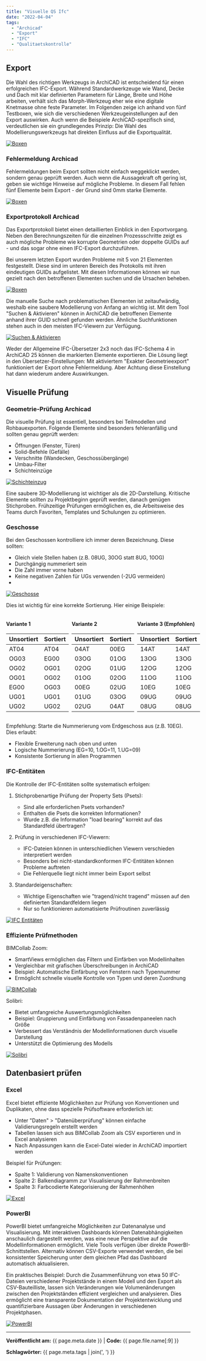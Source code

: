 ```yaml
---
title: "Visuelle QS Ifc"
date: "2022-04-04"
tags: 
  - "Archicad"
  - "Export" 
  - "IFC"
  - "Qualitaetskontrolle"
---
```


## Export
Die Wahl des richtigen Werkzeugs in ArchiCAD ist entscheidend für einen erfolgreichen IFC-Export. Während Standardwerkzeuge wie Wand, Decke und Dach mit klar definierten Parametern für Länge, Breite und Höhe arbeiten, verhält sich das Morph-Werkzeug eher wie eine digitale Knetmasse ohne feste Parameter. Im Folgenden zeige ich anhand von fünf Testboxen, wie sich die verschiedenen Werkzeugeinstellungen auf den Export auswirken. Auch wenn die Beispiele ArchiCAD-spezifisch sind, verdeutlichen sie ein grundlegendes Prinzip: Die Wahl des Modellierungswerkzeugs hat direkten Einfluss auf die Exportqualität.

[![Boxen](/assets/images/ac640-1000_01_uebersicht-einleitung.png)](/assets/images/ac640-1000_01_uebersicht-einleitung.png)


### Fehlermeldung Archicad
Fehlermeldungen beim Export sollten nicht einfach weggeklickt werden, sondern genau geprüft werden. Auch wenn die Aussagekraft oft gering ist, geben sie wichtige Hinweise auf mögliche Probleme. In diesem Fall fehlen fünf Elemente beim Export - der Grund sind 0mm starke Elemente.

[![Boxen](/assets/images/ac640-1000_02_Fehlermeldung.png)](/assets/images/ac640-1000_02_Fehlermeldung.png
)


### Exportprotokoll Archicad
Das Exportprotokoll bietet einen detaillierten Einblick in den Exportvorgang. Neben den Berechnungszeiten für die einzelnen Prozessschritte zeigt es auch mögliche Probleme wie korrupte Geometrien oder doppelte GUIDs auf - und das sogar ohne einen IFC-Export durchzuführen.

Bei unserem letzten Export wurden Probleme mit 5 von 21 Elementen festgestellt. Diese sind im unteren Bereich des Protokolls mit ihren eindeutigen GUIDs aufgelistet. Mit diesen Informationen können wir nun gezielt nach den betroffenen Elementen suchen und die Ursachen beheben.

[![Boxen](/assets/images/ac640-1000_03_protokoll-1024x573.png)](/assets/images/ac640-1000_03_protokoll-1024x573.png)

Die manuelle Suche nach problematischen Elementen ist zeitaufwändig, weshalb eine saubere Modellierung von Anfang an wichtig ist. Mit dem Tool "Suchen & Aktivieren" können in ArchiCAD die betroffenen Elemente anhand ihrer GUID schnell gefunden werden. Ähnliche Suchfunktionen stehen auch in den meisten IFC-Viewern zur Verfügung.

[![Suchen & Aktivieren](/assets/images/ac640-1000_04_suchen-aktivieren.png)](/assets/images/ac640-1000_04_suchen-aktivieren.png)

Weder der Allgemeine IFC-Übersetzer 2x3 noch das IFC-Schema 4 in ArchiCAD 25 können die markierten Elemente exportieren. Die Lösung liegt in den Übersetzer-Einstellungen: Mit aktiviertem "Exakter Geometrieexport" funktioniert der Export ohne Fehlermeldung. Aber Achtung diese Einstellung hat dann wiederum andere Auswirkungen.

## Visuelle Prüfung
### Geometrie-Prüfung Archicad
Die visuelle Prüfung ist essentiell, besonders bei Teilmodellen und Rohbauexporten. Folgende Elemente sind besonders fehleranfällig und sollten genau geprüft werden:

- Öffnungen (Fenster, Türen)
- Solid-Befehle (Gefälle)
- Verschnitte (Wandecken, Geschossübergänge) 
- Umbau-Filter
- Schichteinzüge

[![Schichteinzug](/assets/images/ac640-1000_05_schichteinzug.png)](/assets/images/ac640-1000_05_schichteinzug.png)

Eine saubere 3D-Modellierung ist wichtiger als die 2D-Darstellung. Kritische Elemente sollten zu Projektbeginn geprüft werden, danach genügen Stichproben. Frühzeitige Prüfungen ermöglichen es, die Arbeitsweise des Teams durch Favoriten, Templates und Schulungen zu optimieren.

### Geschosse
Bei den Geschossen kontrolliere ich immer deren Bezeichnung. Diese sollten:
- Gleich viele Stellen haben (z.B. 08UG, 30OG statt 8UG, 10OG)
- Durchgängig nummeriert sein
- Die Zahl immer vorne haben
- Keine negativen Zahlen für UGs verwenden (-2UG vermeiden)
- 
[![Geschosse](/assets/images/ac640-1000_06_geschosse.png)](/assets/images/ac640-1000_06_geschosse.png)

Dies ist wichtig für eine korrekte Sortierung. Hier einige Beispiele:

<div class="responsive-container" style="display: flex; gap: 0.5rem;">
  <div style="flex: 1;">
    <h4>Variante 1</h4>
    <table>
      <thead>
        <tr>
          <th>Unsortiert</th>
          <th>Sortiert</th>
        </tr>
      </thead>
      <tbody>
        <tr><td>AT04</td><td>AT04</td></tr>
        <tr><td>OG03</td><td>EG00</td></tr>
        <tr><td>OG02</td><td>OG01</td></tr>
        <tr><td>OG01</td><td>OG02</td></tr>
        <tr><td>EG00</td><td>OG03</td></tr>
        <tr><td>UG01</td><td>UG01</td></tr>
        <tr><td>UG02</td><td>UG02</td></tr>
      </tbody>
    </table>
  </div>
  <div style="flex: 1;">
    <h4>Variante 2</h4>
    <table>
      <thead>
        <tr>
          <th>Unsortiert</th>
          <th>Sortiert</th>
        </tr>
      </thead>
      <tbody>
        <tr><td>04AT</td><td>00EG</td></tr>
        <tr><td>03OG</td><td>01OG</td></tr>
        <tr><td>02OG</td><td>01UG</td></tr>
        <tr><td>01OG</td><td>02OG</td></tr>
        <tr><td>00EG</td><td>02UG</td></tr>
        <tr><td>01UG</td><td>03OG</td></tr>
        <tr><td>02UG</td><td>04AT</td></tr>
      </tbody>
    </table>
  </div>
  <div style="flex: 1;">
    <h4>Variante 3 (Empfohlen)</h4>
    <table>
      <thead>
        <tr>
          <th>Unsortiert</th>
          <th>Sortiert</th>
        </tr>
      </thead>
      <tbody>
        <tr><td>14AT</td><td>14AT</td></tr>
        <tr><td>13OG</td><td>13OG</td></tr>
        <tr><td>12OG</td><td>12OG</td></tr>
        <tr><td>11OG</td><td>11OG</td></tr>
        <tr><td>10EG</td><td>10EG</td></tr>
        <tr><td>09UG</td><td>09UG</td></tr>
        <tr><td>08UG</td><td>08UG</td></tr>
      </tbody>
    </table>
  </div>
</div>

Empfehlung: Starte die Nummerierung vom Erdgeschoss aus (z.B. 10EG). Dies erlaubt:

- Flexible Erweiterung nach oben und unten
- Logische Nummerierung (EG=10, 1.OG=11, 1.UG=09)
- Konsistente Sortierung in allen Programmen

### IFC-Entitäten
Die Kontrolle der IFC-Entitäten sollte systematisch erfolgen:

1. Stichprobenartige Prüfung der Property Sets (Psets):
    - Sind alle erforderlichen Psets vorhanden?
    - Enthalten die Psets die korrekten Informationen?
    - Wurde z.B. die Information "load bearing" korrekt auf das Standardfeld übertragen?

2. Prüfung in verschiedenen IFC-Viewern:
    - IFC-Dateien können in unterschiedlichen Viewern verschieden interpretiert werden
    - Besonders bei nicht-standardkonformen IFC-Entitäten können Probleme auftreten
    - Die Fehlerquelle liegt nicht immer beim Export selbst

3. Standardeigenschaften:
    - Wichtige Eigenschaften wie "tragend/nicht tragend" müssen auf den definierten Standardfeldern liegen
    - Nur so funktionieren automatisierte Prüfroutinen zuverlässig

[![IFC Entitäten](/assets/images/ac640-1000_07_entity.png)](/assets/images/ac640-1000_07_entity.png)


### Effiziente Prüfmethoden

   BIMCollab Zoom:

   - SmartViews ermöglichen das Filtern und Einfärben von Modellinhalten
   - Vergleichbar mit grafischen Überschreibungen in ArchiCAD
   - Beispiel: Automatische Einfärbung von Fenstern nach Typennummer
   - Ermöglicht schnelle visuelle Kontrolle von Typen und deren Zuordnung

[![BIMCollab](/assets/images/ac640-1000_08_bimcollab.png)](/assets/images/ac640-1000_08_bimcollab.png)


   Solibri:

   - Bietet umfangreiche Auswertungsmöglichkeiten
   - Beispiel: Gruppierung und Einfärbung von Fassadenpaneelen nach Größe
   - Verbessert das Verständnis der Modellinformationen durch visuelle Darstellung
   - Unterstützt die Optimierung des Modells

[![Solibri](/assets/images/ac640-1000_09_solibri.gif)](/assets/images/ac640-1000_09_solibri.gif)

## Datenbasiert prüfen
### Excel
Excel bietet effiziente Möglichkeiten zur Prüfung von Konventionen und Duplikaten, ohne dass spezielle Prüfsoftware erforderlich ist:

- Unter "Daten" > "Datenüberprüfung" können einfache Validierungsregeln erstellt werden
- Tabellen lassen sich aus BIMCollab Zoom als CSV exportieren und in Excel analysieren
- Nach Anpassungen kann die Excel-Datei wieder in ArchiCAD importiert werden

Beispiel für Prüfungen:

- Spalte 1: Validierung von Namenskonventionen
- Spalte 2: Balkendiagramm zur Visualisierung der Rahmenbreiten  
- Spalte 3: Farbcodierte Kategorisierung der Rahmenhöhen

[![Excel](/assets/images/ac640-1000_10_excel.png)](/assets/images/ac640-1000_10_excel.png)


### PowerBI
PowerBI bietet umfangreiche Möglichkeiten zur Datenanalyse und Visualisierung. Mit interaktiven Dashboards können Datenabhängigkeiten anschaulich dargestellt werden, was eine neue Perspektive auf die Modellinformationen ermöglicht. Viele Tools verfügen über direkte PowerBI-Schnittstellen. Alternativ können CSV-Exporte verwendet werden, die bei konsistenter Speicherung unter dem gleichen Pfad das Dashboard automatisch aktualisieren.

Ein praktisches Beispiel: Durch die Zusammenführung von etwa 50 IFC-Dateien verschiedener Projektstände in einem Modell und den Export als CSV-Bauteilliste, lassen sich Veränderungen wie Volumenänderungen zwischen den Projektständen effizient vergleichen und analysieren. Dies ermöglicht eine transparente Dokumentation der Projektentwicklung und quantifizierbare Aussagen über Änderungen in verschiedenen Projektphasen.

[![PowerBI](/assets/images/ac640-1000_11_powerbi.jpg)](/assets/images/ac640-1000_11_powerbi.jpg)

---

**Veröffentlicht am:** {{ page.meta.date }} | **Code:** {{ page.file.name[:9] }}

**Schlagwörter:** {{ page.meta.tags | join(', ') }}
